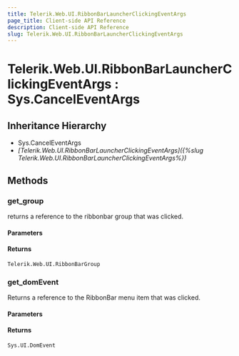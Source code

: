 ```yaml
---
title: Telerik.Web.UI.RibbonBarLauncherClickingEventArgs
page_title: Client-side API Reference
description: Client-side API Reference
slug: Telerik.Web.UI.RibbonBarLauncherClickingEventArgs
---
```


# Telerik.Web.UI.RibbonBarLauncherClickingEventArgs : Sys.CancelEventArgs

## Inheritance Hierarchy

* Sys.CancelEventArgs
* *[Telerik.Web.UI.RibbonBarLauncherClickingEventArgs]({%slug Telerik.Web.UI.RibbonBarLauncherClickingEventArgs%})*

## Methods

### get_group

returns a reference to the ribbonbar group that was clicked.

#### Parameters

#### Returns

`Telerik.Web.UI.RibbonBarGroup`

### get_domEvent

Returns a reference to the RibbonBar menu item that was clicked.

#### Parameters

#### Returns

`Sys.UI.DomEvent` 